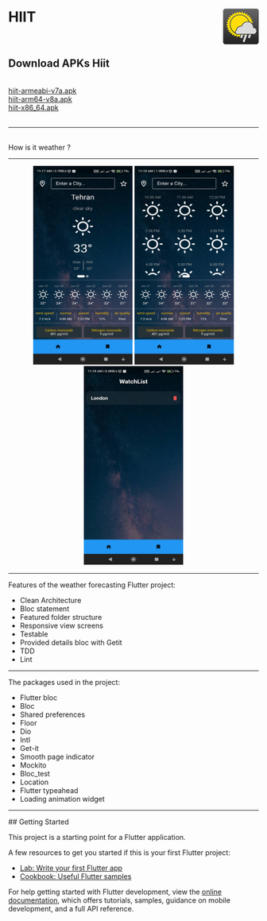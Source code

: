 # HIIT <img src="android/app/src/main/res/mipmap-hdpi/ic_launcher.png" align="right"/><br><br>

<h2>Download APKs Hiit</h2><br />
<a href="https://github.com/vahid6889/HIIT/blob/master/assets/hiit-armeabi-v7a.apk">hiit-armeabi-v7a.apk</a><br />
<a href="https://github.com/vahid6889/HIIT/blob/master/assets/hiit-arm64-v8a.apk">hiit-arm64-v8a.apk</a><br />
<a href="https://github.com/vahid6889/HIIT/blob/master/assets/hiit-x86_64.apk">hiit-x86_64.apk</a><br /><br />
<hr><br />
How is it weather ?
<hr>
<p align="center">
  <img src="assets/Screenshot_2023-06-19-11-17-49-992_com.example.hiit1.jpg" width="200" height="400" />
  <img src="assets/Screenshot_2023-06-19-11-18-09-907_com.example.hiit2.jpg" width="200" height="400" />
  <img src="assets/Screenshot_2023-06-19-11-18-48-108_com.example.hiit3.jpg" width="200" height="400" />
</p>
<hr>

Features of the weather forecasting Flutter project:
- Clean Architecture
- Bloc statement
- Featured folder structure
- Responsive view screens
- Testable
- Provided details bloc with Getit
- TDD
- Lint
<hr>

The packages used in the project:
- Flutter bloc
- Bloc
- Shared preferences
- Floor
- Dio
- Intl
- Get-it
- Smooth page indicator
- Mockito
- Bloc_test
- Location
- Flutter typeahead
- Loading animation widget
<hr>
## Getting Started

This project is a starting point for a Flutter application.

A few resources to get you started if this is your first Flutter project:

- [Lab: Write your first Flutter app](https://docs.flutter.dev/get-started/codelab)
- [Cookbook: Useful Flutter samples](https://docs.flutter.dev/cookbook)

For help getting started with Flutter development, view the
[online documentation](https://docs.flutter.dev/), which offers tutorials,
samples, guidance on mobile development, and a full API reference.
